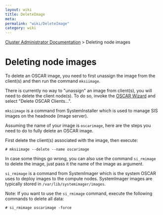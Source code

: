 ```yaml
---
layout: wiki
title: DeleteImage
meta: 
permalink: "wiki/DeleteImage"
category: wiki
---
```

<!-- Name: DeleteImage -->
<!-- Version: 4 -->
<!-- Author: bli -->

[Cluster Administrator Documentation](wiki/UserDocs) > Deleting node images

# Deleting node images

To delete an OSCAR image, you need to first unassign the image from the client(s) and then run the command `mksiimage`.

There is currently no way to "unassign" an image from client(s), you will need to delete the client node(s).  To do so, invoke the [OSCAR Wizard](wiki/OscarWizard) and select "Delete OSCAR Clients...".

`mksiimage` is a command from SystemInstaller which is used to manage SIS images on the headnode (image server).

Assuming the name of your image is `oscarimage`, here are the steps you need to do to fully delete an OSCAR image.

First delete the client(s) associated with the image, then execute:


    # mksiimage --delete --name oscarimage

In case some things go wrong, you can also use the command `si_rmimage` to delete the image, just pass it the name of the image as argument.

`si_rmimage` is a command from SystemImager which is the system OSCAR uses to deploy images to the compute nodes.  SystemImager images are typically stored in `/var/lib/systemimager/images`.

Note: If you want to use the `si_rmimage` command, execute the following commands to delete all data:

    # si_rmimage oscarimage -force
